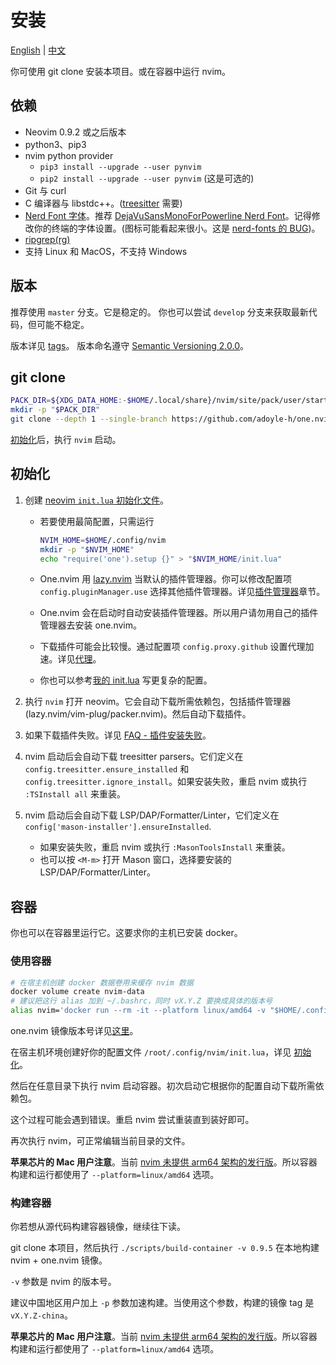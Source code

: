 # 安装

[English](./install-and-init.md) | [中文](./install-and-init.zh.md)

你可使用 git clone 安装本项目。或在容器中运行 nvim。

## 依赖

- Neovim 0.9.2 或之后版本
- python3、pip3
- nvim python provider
  - `pip3 install --upgrade --user pynvim`
  - `pip2 install --upgrade --user pynvim` (这是可选的)
- Git 与 curl
- C 编译器与 libstdc++。([treesitter](https://github.com/nvim-treesitter/nvim-treesitter#requirements) 需要)
- [Nerd Font 字体][Nerd Font]。推荐 [DejaVuSansMonoForPowerline Nerd Font][font]。记得修改你的终端的字体设置。(图标可能看起来很小。这是 [nerd-fonts 的 BUG](https://github.com/ryanoasis/nerd-fonts/issues/1061))。
- [ripgrep(rg)](https://github.com/BurntSushi/ripgrep)
- 支持 Linux 和 MacOS，不支持 Windows

## 版本

推荐使用 `master` 分支。它是稳定的。
你也可以尝试 `develop` 分支来获取最新代码，但可能不稳定。

版本详见 [tags][]。
版本命名遵守 [Semantic Versioning 2.0.0](http://semver.org/spec/v2.0.0.html)。

## git clone

```sh
PACK_DIR=${XDG_DATA_HOME:-$HOME/.local/share}/nvim/site/pack/user/start
mkdir -p "$PACK_DIR"
git clone --depth 1 --single-branch https://github.com/adoyle-h/one.nvim.git "$PACK_DIR"/one.nvim
```

[初始化](#初始化)后，执行 `nvim` 启动。

## 初始化

1. 创建 [neovim `init.lua` 初始化文件](https://neovim.io/doc/user/lua-guide.html#lua-guide-config)。

    - 若要使用最简配置，只需运行

      ```sh
      NVIM_HOME=$HOME/.config/nvim
      mkdir -p "$NVIM_HOME"
      echo "require('one').setup {}" > "$NVIM_HOME/init.lua"
      ```

    - One.nvim 用 [lazy.nvim][] 当默认的插件管理器。你可以修改配置项 `config.pluginManager.use` 选择其他插件管理器。详见[插件管理器](../README.zh.md#插件管理器)章节。
    - One.nvim 会在启动时自动安装插件管理器。所以用户请勿用自己的插件管理器去安装 one.nvim。
    - 下载插件可能会比较慢。通过配置项 `config.proxy.github` 设置代理加速。详见[代理](./usage/proxy.zh.md)。
    - 你也可以参考[我的 init.lua][init.lua] 写更复杂的配置。

2. 执行 `nvim` 打开 neovim。它会自动下载所需依赖包，包括插件管理器 (lazy.nvim/vim-plug/packer.nvim)。然后自动下载插件。

3. 如果下载插件失败。详见 [FAQ - 插件安装失败](./faq/install-failed.zh.md#插件安装失败)。

4. nvim 启动后会自动下载 treesitter parsers。它们定义在 `config.treesitter.ensure_installed` 和 `config.treesitter.ignore_install`。如果安装失败，重启 nvim 或执行 `:TSInstall all` 来重装。

5. nvim 启动后会自动下载 LSP/DAP/Formatter/Linter，它们定义在 `config['mason-installer'].ensureInstalled`.

    - 如果安装失败，重启 nvim 或执行 `:MasonToolsInstall` 来重装。
    - 也可以按 `<M-m>` 打开 Mason 窗口，选择要安装的 LSP/DAP/Formatter/Linter。


## 容器

你也可以在容器里运行它。这要求你的主机已安装 docker。

### 使用容器

```sh
# 在宿主机创建 docker 数据卷用来缓存 nvim 数据
docker volume create nvim-data
# 建议把这行 alias 加到 ~/.bashrc，同时 vX.Y.Z 要换成具体的版本号
alias nvim='docker run --rm -it --platform linux/amd64 -v "$HOME/.config/nvim:/root/.config/nvim" -v "nvim-data:/root/.local/share/nvim" -v "$PWD:/app" adoyle/one.nvim:vX.Y.Z'
```

one.nvim 镜像版本号详见[这里](https://hub.docker.com/repository/docker/adoyle/one.nvim/general)。

在宿主机环境创建好你的配置文件 `/root/.config/nvim/init.lua`，详见 [初始化](#初始化)。

然后在任意目录下执行 nvim 启动容器。初次启动它根据你的配置自动下载所需依赖包。

这个过程可能会遇到错误。重启 nvim 尝试重装直到装好即可。

再次执行 nvim，可正常编辑当前目录的文件。

**苹果芯片的 Mac 用户注意**。当前 [nvim 未提供 arm64 架构的发行版][nvim-arm64-issue]。所以容器构建和运行都使用了 `--platform=linux/amd64` 选项。

### 构建容器

你若想从源代码构建容器镜像，继续往下读。

git clone 本项目，然后执行 `./scripts/build-container -v 0.9.5` 在本地构建 nvim + one.nvim 镜像。

`-v` 参数是 nvim 的版本号。

建议中国地区用户加上 `-p` 参数加速构建。当使用这个参数，构建的镜像 tag 是 `vX.Y.Z-china`。

**苹果芯片的 Mac 用户注意**。当前 [nvim 未提供 arm64 架构的发行版][nvim-arm64-issue]。所以容器构建和运行都使用了 `--platform=linux/amd64` 选项。


<!-- links -->

[tags]: https://github.com/adoyle-h/one.nvim/tags
[font]: https://github.com/ryanoasis/nerd-fonts/tree/master/patched-fonts/DejaVuSansMono
[Nerd Font]: https://github.com/ryanoasis/nerd-fonts
[mason.nvim]: https://github.com/williamboman/mason.nvim
[null-ls]: https://github.com/jose-elias-alvarez/null-ls.nvim
[nvim-lspconfig]: https://github.com/neovim/nvim-lspconfig
[init.lua]: https://github.com/adoyle-h/neovim-config/blob/master/init.lua
[packer.nvim]: https://github.com/wbthomason/packer.nvim
[treesitter]: https://github.com/nvim-treesitter/nvim-treesitter
[lazy.nvim]: https://github.com/folke/lazy.nvim
[nvim-arm64-issue]: https://github.com/neovim/neovim/issues/15143
